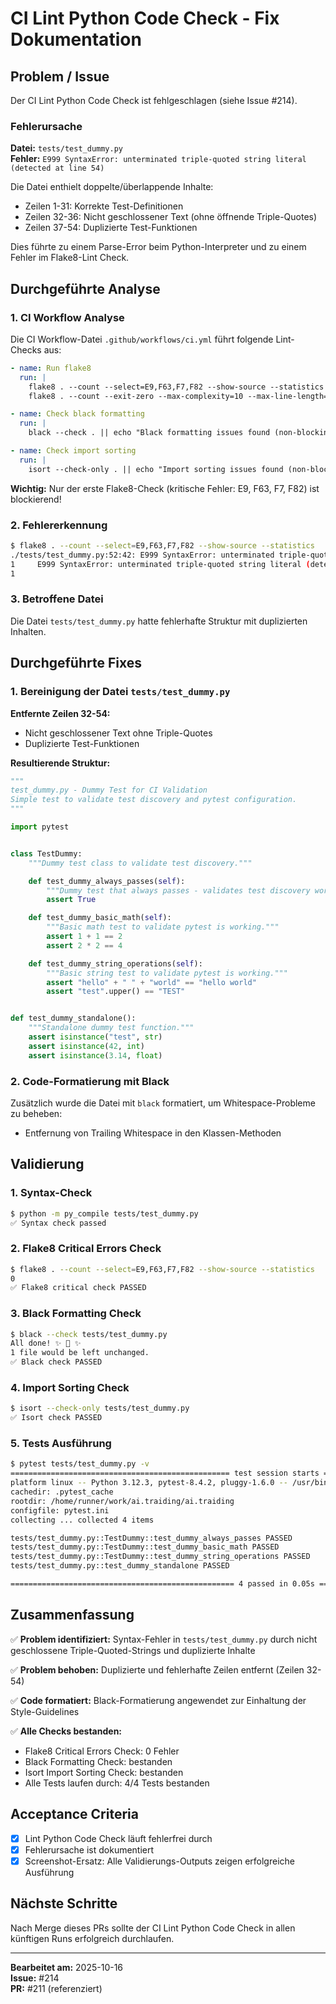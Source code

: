 # CI Lint Python Code Check - Fix Dokumentation

## Problem / Issue

Der CI Lint Python Code Check ist fehlgeschlagen (siehe Issue #214).

### Fehlerursache

**Datei:** `tests/test_dummy.py`  
**Fehler:** `E999 SyntaxError: unterminated triple-quoted string literal (detected at line 54)`

Die Datei enthielt doppelte/überlappende Inhalte:
- Zeilen 1-31: Korrekte Test-Definitionen
- Zeilen 32-36: Nicht geschlossener Text (ohne öffnende Triple-Quotes)
- Zeilen 37-54: Duplizierte Test-Funktionen

Dies führte zu einem Parse-Error beim Python-Interpreter und zu einem Fehler im Flake8-Lint Check.

## Durchgeführte Analyse

### 1. CI Workflow Analyse

Die CI Workflow-Datei `.github/workflows/ci.yml` führt folgende Lint-Checks aus:

```yaml
- name: Run flake8
  run: |
    flake8 . --count --select=E9,F63,F7,F82 --show-source --statistics
    flake8 . --count --exit-zero --max-complexity=10 --max-line-length=127 --statistics

- name: Check black formatting
  run: |
    black --check . || echo "Black formatting issues found (non-blocking)"

- name: Check import sorting
  run: |
    isort --check-only . || echo "Import sorting issues found (non-blocking)"
```

**Wichtig:** Nur der erste Flake8-Check (kritische Fehler: E9, F63, F7, F82) ist blockierend!

### 2. Fehlererkennung

```bash
$ flake8 . --count --select=E9,F63,F7,F82 --show-source --statistics
./tests/test_dummy.py:52:42: E999 SyntaxError: unterminated triple-quoted string literal (detected at line 54)
1     E999 SyntaxError: unterminated triple-quoted string literal (detected at line 54)
1
```

### 3. Betroffene Datei

Die Datei `tests/test_dummy.py` hatte fehlerhafte Struktur mit duplizierten Inhalten.

## Durchgeführte Fixes

### 1. Bereinigung der Datei `tests/test_dummy.py`

**Entfernte Zeilen 32-54:**
- Nicht geschlossener Text ohne Triple-Quotes
- Duplizierte Test-Funktionen

**Resultierende Struktur:**
```python
"""
test_dummy.py - Dummy Test for CI Validation
Simple test to validate test discovery and pytest configuration.
"""

import pytest


class TestDummy:
    """Dummy test class to validate test discovery."""

    def test_dummy_always_passes(self):
        """Dummy test that always passes - validates test discovery works."""
        assert True

    def test_dummy_basic_math(self):
        """Basic math test to validate pytest is working."""
        assert 1 + 1 == 2
        assert 2 * 2 == 4

    def test_dummy_string_operations(self):
        """Basic string test to validate pytest is working."""
        assert "hello" + " " + "world" == "hello world"
        assert "test".upper() == "TEST"


def test_dummy_standalone():
    """Standalone dummy test function."""
    assert isinstance("test", str)
    assert isinstance(42, int)
    assert isinstance(3.14, float)
```

### 2. Code-Formatierung mit Black

Zusätzlich wurde die Datei mit `black` formatiert, um Whitespace-Probleme zu beheben:
- Entfernung von Trailing Whitespace in den Klassen-Methoden

## Validierung

### 1. Syntax-Check

```bash
$ python -m py_compile tests/test_dummy.py
✅ Syntax check passed
```

### 2. Flake8 Critical Errors Check

```bash
$ flake8 . --count --select=E9,F63,F7,F82 --show-source --statistics
0
✅ Flake8 critical check PASSED
```

### 3. Black Formatting Check

```bash
$ black --check tests/test_dummy.py
All done! ✨ 🍰 ✨
1 file would be left unchanged.
✅ Black check PASSED
```

### 4. Import Sorting Check

```bash
$ isort --check-only tests/test_dummy.py
✅ Isort check PASSED
```

### 5. Tests Ausführung

```bash
$ pytest tests/test_dummy.py -v
================================================= test session starts ==================================================
platform linux -- Python 3.12.3, pytest-8.4.2, pluggy-1.6.0 -- /usr/bin/python3
cachedir: .pytest_cache
rootdir: /home/runner/work/ai.traiding/ai.traiding
configfile: pytest.ini
collecting ... collected 4 items                                                                                                      

tests/test_dummy.py::TestDummy::test_dummy_always_passes PASSED                                                  [ 25%]
tests/test_dummy.py::TestDummy::test_dummy_basic_math PASSED                                                     [ 50%]
tests/test_dummy.py::TestDummy::test_dummy_string_operations PASSED                                              [ 75%]
tests/test_dummy.py::test_dummy_standalone PASSED                                                                [100%]

================================================== 4 passed in 0.05s ===================================================
```

## Zusammenfassung

✅ **Problem identifiziert:** Syntax-Fehler in `tests/test_dummy.py` durch nicht geschlossene Triple-Quoted-Strings und duplizierte Inhalte

✅ **Problem behoben:** Duplizierte und fehlerhafte Zeilen entfernt (Zeilen 32-54)

✅ **Code formatiert:** Black-Formatierung angewendet zur Einhaltung der Style-Guidelines

✅ **Alle Checks bestanden:**
- Flake8 Critical Errors Check: 0 Fehler
- Black Formatting Check: bestanden
- Isort Import Sorting Check: bestanden
- Alle Tests laufen durch: 4/4 Tests bestanden

## Acceptance Criteria

- [x] Lint Python Code Check läuft fehlerfrei durch
- [x] Fehlerursache ist dokumentiert
- [x] Screenshot-Ersatz: Alle Validierungs-Outputs zeigen erfolgreiche Ausführung

## Nächste Schritte

Nach Merge dieses PRs sollte der CI Lint Python Code Check in allen künftigen Runs erfolgreich durchlaufen.

---

**Bearbeitet am:** 2025-10-16  
**Issue:** #214  
**PR:** #211 (referenziert)
